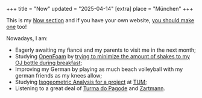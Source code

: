+++
title = "Now"
updated = "2025-04-14"
[extra]
place = "München"
+++

This is my [Now section](https://nownownow.com/about) and if you have your own website, [you should make one](https://nownownow.com/) too!

Nowadays, I am:

- Eagerly awaiting my fiancé and my parents to visit me in the next month;
- Studying [OpenFoam](https://openfoam.org/) by [trying to minimize the amount of shakes to my OJ bottle during breakfast](./projects/oj);
- Improving my German by playing as much beach volleyball with my german friends as my knees allow;
- Studying [Isogeometric Analysis for a project](./projects/softwarelab) at [TUM](https://www.tum.de/en/);
- Listening to a great deal of [Turma do Pagode](https://open.spotify.com/track/1Q9l8ZZGVrRhukejqitDtr?si=65001d1d569b4ec7) and [Zartmann](https://open.spotify.com/track/1prNhzt3DdgRoxKoALTEYo?si=6dd2272b14084e7d).